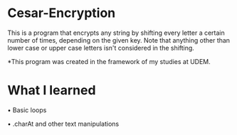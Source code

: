 # Cesar-Encryption

  This is a program that encrypts any string by shifting every letter a certain number of times, depending on the given key. Note that       anything other than lower case or upper case letters isn't considered in the shifting.  

  *This program was created in the framework of my studies at UDEM.

# What I learned 

  • Basic loops 

  • .charAt and other text manipulations
